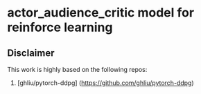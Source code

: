 # actor_audience_critic model for reinforce learning

## Disclaimer
This work is highly based on the following repos:

1. [ghliu/pytorch-ddpg] (https://github.com/ghliu/pytorch-ddpg)
